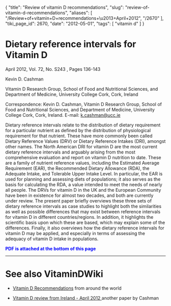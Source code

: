 {
    "title": "Review of vitamin D recommendations",
    "slug": "review-of-vitamin-d-recommendations",
    "aliases": [
        "/Review+of+vitamin+D+recommendations+\u2013+April+2012",
        "/2670"
    ],
    "tiki_page_id": 2670,
    "date": "2012-05-01",
    "tags": [
        "vitamin d"
    ]
}


# Dietary reference intervals for Vitamin D

April 2012, Vol. 72, No. S243 , Pages 136-143

Kevin D. Cashman

Vitamin D Research Group, School of Food and Nutritional Sciences, and Department of Medicine, University College Cork, Cork, Ireland

Correspondence: Kevin D. Cashman, Vitamin D Research Group, School of Food and Nutritional Sciences, and Department of Medicine, University College Cork, Cork, Ireland. E-mail: k.cashman@ucc.ie

Dietary reference intervals relate to the distribution of dietary requirement for a particular nutrient as defined by the distribution of physiological requirement for that nutrient. These have more commonly been called Dietary Reference Values (DRV) or Dietary Reference Intakes (DRI), amongst other names. The North American DRI for vitamin D are the most current dietary reference intervals and arguably arising from the most comprehensive evaluation and report on vitamin D nutrition to date. These are a family of nutrient reference values, including the Estimated Average Requirement (EAR), the Recommended Dietary Allowance (RDA), the Adequate Intake, and Tolerable Upper Intake Level. In particular, the EAR is used for planning and assessing diets of populations; it also serves as the basis for calculating the RDA, a value intended to meet the needs of nearly all people. The DRVs for vitamin D in the UK and the European Community have been in existence for almost two decades, and both are currently under review. The present paper briefly overviews these three sets of dietary reference intervals as case studies to highlight both the similarities as well as possible differences that may exist between reference intervals for vitamin D in different countries/regions. In addition, it highlights the scientific basis upon which these are based, which may explain some of the differences. Finally, it also overviews how the dietary reference intervals for vitamin D may be applied, and especially in terms of assessing the adequacy of vitamin D intake in populations.

 **<span style="color:#00F;">PDF is attached at the bottom of this page</span>**  

- - - - - - - - - 

# See also VitaminDWiki

* [Vitamin D Recommendations](/tags/vitamin-d-recommendations.html) from around the world

* [Vitamin D review from Ireland - April 2012 ](/posts/vitamin-d-review-from-ireland) another paper by Cashman